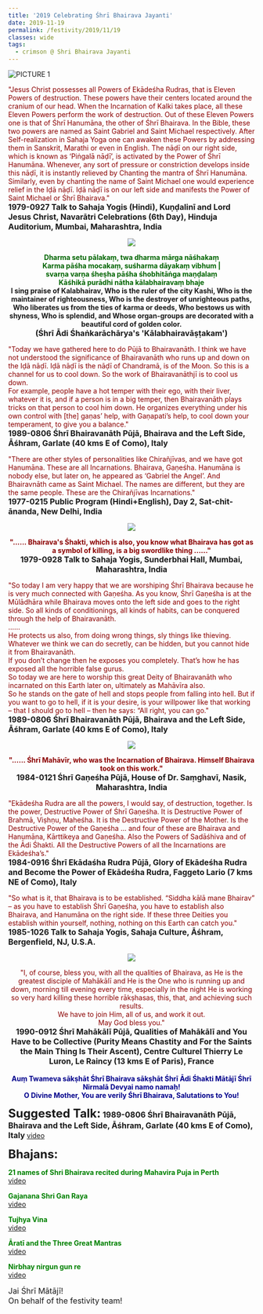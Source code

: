 ```yaml
---
title: '2019 Celebrating Śhrī Bhairava Jayanti'
date: 2019-11-19
permalink: /festivity/2019/11/19
classes: wide
tags:
  - crimson @ Shri Bhairava Jayanti
---
```


![PICTURE 1](/images/image1.png)

<p>
<font color="DarkRed">"Jesus Christ possesses all Powers of Ekādeśha Rudras, that is Eleven Powers of destruction. These powers have their centers located around the cranium of our head. When the Incarnation of Kalki takes place, all these Eleven Powers perform the work of destruction. Out of these Eleven Powers one is that of Śhrī Hanumāna, the other of Śhrī Bhairava. In the Bible, these two powers are named as Saint Gabriel and Saint Michael respectively. After Self-realization in Sahaja Yoga one can awaken these Powers by addressing them in Sanskrit, Marathi or even in English. The nāḍī on our right side, which is known as ‘Piṅgalā nāḍī’, is activated by the Power of Śhrī Hanumāna. Whenever, any sort of pressure or constriction develops inside this nāḍī, it is instantly relieved by Chanting the mantra of Śhrī Hanumāna. Similarly, even by chanting the name of Saint Michael one would experience relief in the Iḍā nāḍī. Iḍā nāḍī is on our left side and manifests the Power of Saint Michael or Śhrī Bhairava."</font><br>
<font size="+0"><b>1979-0927 Talk to Sahaja Yogis (Hindi), Kuṇḍalinī and Lord Jesus Christ, Navarātri Celebrations (6th Day), Hinduja Auditorium, Mumbai, Maharashtra, India</b></font>
</p>

<div style="text-align: center"><img src="/images/image254.png" /></div>

<p style="text-align:center;">
<font color="DarkGreen"><b>Dharma setu pālakaṃ, twa dharma mārga nāśhakaṃ<br>
Karma pāśha mocakaṃ, suśharma dāyakaṃ vibhum |<br>
svarṇa varṇa śheṣha pāśha śhobhitāṅga maṇḍalaṃ<br>
Kāśhikā purādhi nātha kālabhairavaṃ bhaje</b></font><br>
<b>I sing praise of Kalabhairav, Who is the ruler of the city Kashi, Who is the maintainer of righteousness, Who is the destroyer of unrighteous paths, Who liberates us from the ties of karma or deeds, Who bestows us with shyness, Who is splendid, and Whose organ-groups are decorated with a beautiful cord of golden color.</b><br>
<font size="+0"><b>(Śhrī Ādi Śhaṅkarāchārya's 'Kālabhairavāṣṭakam')</b></font>
</p>

<p>
<font color="DarkRed">"Today we have gathered here to do Pūjā to Bhairavanāth. I think we have not understood the significance of Bhairavanāth who runs up and down on the Iḍā nāḍī. Iḍā nāḍī is the nāḍī of Chandramā, is of the Moon. So this is a channel for us to cool down. So the work of Bhairavanāthjī is to cool us down.<br>
For example, people have a hot temper with their ego, with their liver, whatever it is, and if a person is in a big temper, then Bhairavanāth plays tricks on that person to cool him down. He organizes everything under his own control with [the] gaṇas’ help, with Gaṇapati’s help, to cool down your temperament, to give you a balance."</font><br>
<font size="+0"><b>1989-0806 Śhrī Bhairavanāth Pūjā, Bhairava and the Left Side, Āśhram, Garlate (40 kms E of Como), Italy</b></font>
</p>

<p>
<font color="DarkRed">"There are other styles of personalities like Chirañjīvas, and we have got Hanumāna. These are all Incarnations. Bhairava, Gaṇeśha. Hanumāna is nobody else, but later on, he appeared as ‘Gabriel the Angel’. And Bhairavnāth came as Saint Michael. The names are different, but they are the same people. These are the Chirañjīvas Incarnations."</font><br>
<font size="+0"><b>1977-0215 Public Program (Hindi+English), Day 2, Sat-chit-ānanda, New Delhi, India</b></font>
</p>


<div style="text-align: center"><img src="/images/image255.png" /></div>

<p style="text-align:center;">
<font color="DarkRed"><b>"...... Bhairava's Śhakti, which is also, you know what Bhairava has got as a symbol of killing, is a big swordlike thing ......"</b></font><br>
<font size="+0"><b>1979-0928 Talk to Sahaja Yogis, Sunderbhai Hall, Mumbai, Maharashtra, India</b></font>
</p>

<p>
<font color="DarkRed">"So today I am very happy that we are worshiping Śhrī Bhairava because he is very much connected with Gaṇeśha. As you know, Śhrī Gaṇeśha is at the Mūlādhāra while Bhairava moves onto the left side and goes to the right side. So all kinds of conditionings, all kinds of habits, can be conquered through the help of Bhairavanāth.<br>
......<br>
He protects us also, from doing wrong things, sly things like thieving. Whatever we think we can do secretly, can be hidden, but you cannot hide it from Bhairavanāth.<br>
If you don’t change then he exposes you completely. That’s how he has exposed all the horrible false gurus.<br>
So today we are here to worship this great Deity of Bhairavanāth who incarnated on this Earth later on, ultimately as Mahāvīra also.<br>
So he stands on the gate of hell and stops people from falling into hell. But if you want to go to hell, if it is your desire, is your willpower like that working – that I should go to hell – then he says: “All right, you can go."</font><br>
<font size="+0"><b>1989-0806 Śhrī Bhairavanāth Pūjā, Bhairava and the Left Side, Āśhram, Garlate (40 kms E of Como), Italy</b></font>
</p>

<div style="text-align: center"><img src="/images/image256.png" /></div>

<p style="text-align:center;">
<font color="DarkRed"><b>"...... Śhrī Mahāvīr, who was the Incarnation of Bhairava. Himself Bhairava took on this work."</b></font><br>
<font size="+0"><b>1984-0121 Śhrī Gaṇeśha Pūjā, House of Dr. Saṃghavī, Nasik, Maharashtra, India</b></font>
</p>

<p>
<font color="DarkRed">"Ekādeśha Rudra are all the powers, I would say, of destruction, together. Is the power, Destructive Power of Śhrī Gaṇeśha. It is Destructive Power of Brahmā, Viṣhṇu, Maheśha. It is the Destructive Power of the Mother. Is the Destructive Power of the Gaṇeśha ... and four of these are Bhairava and Hanumāna, Kārttikeya and Gaṇeśha. Also the Powers of Sadāśhiva and of the Ādi Śhakti. All the Destructive Powers of all the Incarnations are Ekādeśha’s."</font><br>
<font size="+0"><b>1984-0916 Śhrī Ekādaśha Rudra Pūjā, Glory of Ekādeśha Rudra and Become the Power of Ekādeśha Rudra, Faggeto Lario (7 kms NE of Como), Italy</b></font>
</p>

<p>
<font color="DarkRed">"So what is it, that Bhairava is to be established. “Siddha kālā mane Bhairav” – as you have to establish Śhrī Gaṇeśha, you have to establish also Bhairava, and Hanumāna on the right side. If these three Deities you establish within yourself, nothing, nothing on this Earth can catch you."</font><br>
<font size="+0"><b>1985-1026 Talk to Sahaja Yogis, Sahaja Culture, Āśhram, Bergenfield, NJ, U.S.A.</b></font>
</p>

<div style="text-align: center"><img src="/images/image257.png" /></div>

<p style="text-align:center;">
<font color="DarkRed">"I, of course, bless you, with all the qualities of Bhairava, 
as He is the greatest disciple of Mahākālī and 
He is the One who is running up and down, morning till evening every time, 
especially in the night He is working so very hard killing these horrible rākṣhasas, this,
that, and achieving such results.<br>
We have to join Him, all of us, and work it out.<br>
May God bless you."</font><br>
<font size="+0"><b>1990-0912 Śhrī Mahākālī Pūjā, Qualities of Mahākālī and You Have to be Collective (Purity Means Chastity and For the Saints the Main Thing Is Their Ascent), Centre Culturel Thierry Le Luron, Le Raincy (13 kms E of Paris), France</b></font><br>
<br>
<font color="DarkBlue"><b>Auṃ Twameva sākṣhāt Śhrī Bhairava sākṣhāt Śhrī Ādi Śhakti Mātājī Śhrī Nirmalā Devyai namo namaḥ!<br>
O Divine Mother, You are verily Śhrī Bhairava, Salutations to You!</b></font>
</p>

<font size="+2"><b>Suggested Talk:</b></font> 
<font size="+0"><b>1989-0806 Śhrī Bhairavanāth Pūjā, Bhairava and the Left Side, Āśhram, Garlate (40 kms E of Como), Italy</b></font>
<a href="https://www.youtube.com/watch?v=ZTrjPx48oLY"> video</a><br>

<font size="+2"><b>Bhajans:</b></font>

<p>
<font color="green"><b>21 names of Shri Bhairava recited during Mahavira Puja in Perth</b></font><br>
<a href="https://seven-teams.github.io/Videos_Links.html"> video</a><br>
</p>

<p>
<font color="green"><b>Gajanana Shri Gan Raya</b></font><br>
<a href="https://seven-teams.github.io/Videos_Links.html">video</a>
</p>
 
<p>
<font color="green"><b>Tujhya Vina</b></font><br>
<a href="https://seven-teams.github.io/Videos_Links.html">video</a> 
</p>

<p>
<font color="green"><b>Āratī and the Three Great Mantras</b></font><br>
<a href="https://seven-teams.github.io/Videos_Links.html">video</a> 
</p>

<p>
<font color="green"><b>Nirbhay nirgun gun re</b></font><br>
<a href="https://www.youtube.com/watch?v=_buuncAm9Ts&list=RD_buuncAm9Ts#t=0">video</a> 
</p>

<p>
<font size="+0">Jai Śhrī Mātājī!<br>
On behalf of the festivity team!</font>
</p>